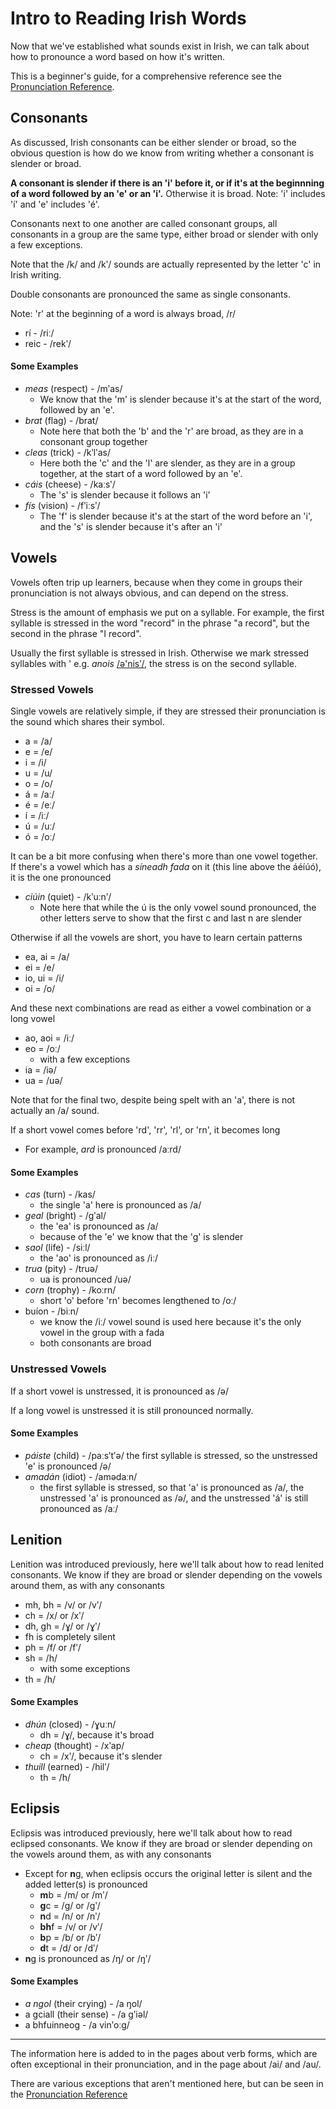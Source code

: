 # Intro to Reading Irish Words
Now that we've established what sounds exist in Irish, we can talk about how to pronounce a word based on how it's written.

This is a beginner's guide, for a comprehensive reference see the [Pronunciation Reference](LaarchanuuintPronunciation.md).

## Consonants
As discussed, Irish consonants can be either slender or broad, so the obvious question is how do we know from writing whether a consonant is slender or broad.

**A consonant is slender if there is an 'i' before it, or if it's at the beginnning of a word followed by an 'e' or an 'i'.** Otherwise it is broad.
Note: 'i' includes 'í' and 'e' includes 'é'.

Consonants next to one another are called consonant groups, all consonants in a group are the same type, either broad or slender with only a few exceptions.

Note that the /k/ and /kʹ/ sounds are actually represented by the letter 'c' in Irish writing.

Double consonants are pronounced the same as single consonants.

Note: 'r' at the beginning of a word is always broad, /r/
+ rí - /riː/
+ reic - /rekʹ/

#### Some Examples
+ *meas* (respect) - /mʹas/
	+ We know that the 'm' is slender because it's at the start of the word, followed by an 'e'.
+ *brat* (flag) - /brat/
	+ Note here that both the 'b' and the 'r' are broad, as they are in a consonant group together
+ *cleas* (trick) - /kʹlʹas/
	+ Here both the 'c' and the 'l' are slender, as they are in a group together, at the start of a word followed by an 'e'. 
+ *cáis* (cheese) - /kaːsʹ/
	+ The 's' is slender because it follows an 'i'
+ *fís* (vision) - /fʹiːsʹ/
	+ The 'f' is slender because it's at the start of the word before an 'i', and the 's' is slender because it's after an 'i'

## Vowels
Vowels often trip up learners, because when they come in groups their pronunciation is not always obvious, and can depend on the stress. 

Stress is the amount of emphasis we put on a syllable. For example, the first syllable is stressed in the word "record" in the phrase "a record", but the second in the phrase "I record".

Usually the first syllable is stressed in Irish. Otherwise we mark stressed syllables with ' e.g. *anois* [/ə'nisʹ/](https://www.teanglann.ie/CanU/anois.mp3), the stress is on the second syllable. 

### Stressed Vowels
Single vowels are relatively simple, if they are stressed their pronunciation is the sound which shares their symbol.
+ a = /a/
+ e = /e/
+ i = /i/
+ u = /u/
+ o = /o/
+ á = /aː/
+ é = /eː/
+ í = /iː/
+ ú = /uː/
+ ó = /oː/


It can be a bit more confusing when there's more than one vowel together.
If there's a vowel which has a *síneadh fada* on it (this line above the áéíúó), it is the one pronounced 
+ *ciúin* (quiet) - /kʹuːnʹ/
	+ Note here that while the ú is the only vowel sound pronounced, the other letters serve to show that the first c and last n are slender

Otherwise if all the vowels are short, you have to learn certain patterns
+ ea, ai = /a/ 
+ ei = /e/
+ io, ui = /i/
+ oi = /o/

And these next combinations are read as either a vowel combination or a long vowel
+ ao, aoi = /iː/
+ eo = /oː/
	+ with a few exceptions
+ ia = /iə/
+ ua = /uə/

Note that for the final two, despite being spelt with an 'a', there is not actually an /a/ sound.

If a short vowel comes before 'rd', 'rr', 'rl', or 'rn', it becomes long
+ For example, *ard* is pronounced /aːrd/

#### Some Examples
+ *cas* (turn) - /kas/
	+ the single 'a' here is pronounced as /a/
+ *geal* (bright) - /gʹal/
	+ the 'ea' is pronounced as /a/
	+ because of the 'e' we know that the 'g'  is slender
+ *saol* (life) - /siːl/
	+ the 'ao' is pronounced as /iː/
+ *trua* (pity) - /truə/
	+ ua is pronounced /uə/
+ *corn* (trophy) - /koːrn/
	+ short 'o' before 'rn' becomes lengthened to /oː/
+ buíon - /biːn/
	+ we know the /iː/ vowel sound is used here because it's the only vowel in the group with a fada
	+ both consonants are broad

### Unstressed Vowels
If a short vowel is unstressed, it is pronounced as /ə/

If a long vowel is unstressed it is still pronounced normally.

#### Some Examples
+ *páiste* (child) - /paːsʹtʹə/
	the first syllable is stressed, so the unstressed 'e' is pronounced /ə/
+ *amadán* (idiot) - /amədaːn/
	+ the first syllable is stressed, so that 'a' is pronounced as /a/, the unstressed 'a' is pronounced as /ə/, and the unstressed 'á' is still pronounced as /aː/

## Lenition
Lenition was introduced previously, here we'll talk about how to read lenited consonants. We know if they are broad or slender depending  on the vowels around them, as with any consonants
+ mh, bh = /v/ or /vʹ/
+ ch = /x/ or /xʹ/
+ dh, gh = /ɣ/ or /ɣʹ/
+ fh is completely silent
+ ph = /f/ or /fʹ/
+ sh = /h/
	+ with some exceptions
+ th = /h/ 

#### Some Examples
+ *dhún* (closed) - /ɣuːn/
	+ dh = /ɣ/, because it's broad
+ *cheap* (thought) - /xʹap/
	+ ch = /xʹ/, because it's slender
+ *thuill* (earned) - /hilʹ/
	+ th = /h/

## Eclipsis
Eclipsis was introduced previously, here we'll talk about how to read eclipsed consonants. We know if they are broad or slender depending  on the vowels around them, as with any consonants
+ Except for **n**g, when eclipsis occurs the original letter is silent and the added letter(s) is pronounced
	+ **m**b = /m/ or /mʹ/
	+ **g**c = /g/ or /gʹ/
	+ **n**d = /n/ or /nʹ/
	+ **bh**f = /v/ or /vʹ/
	+ **b**p = /b/ or /bʹ/
	+ **d**t = /d/ or /dʹ/
+ **n**g is pronounced as /ŋ/ or /ŋʹ/

#### Some Examples
+ *a ngol* (their crying) - /a ŋol/
+ a gciall (their sense) - /a gʹiəl/
+ a bhfuinneog - /a vinʹoːg/

---

The information here is added to in the pages about verb forms, which are often exceptional in their pronunciation, and in the page about /ai/ and /au/.

There are various exceptions that aren't mentioned here, but can be seen in the [Pronunciation Reference](LaarchanuuintPronunciation.md)
